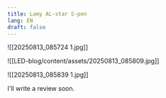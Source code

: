 ```yaml
---
title: Lamy AL-star S-pen
lang: EN
draft: false
---
```



![[20250813_085724 1.jpg]]

![[LED-blog/content/assets/20250813_085809.jpg]]

![[20250813_085839 1.jpg]]

I'll write a review soon. 





